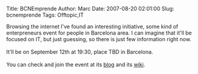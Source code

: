 Title: BCNEmprende
Author: Marc
Date: 2007-08-20 02:01:00
Slug: bcnemprende
Tags: Offtopic,IT

Browsing the internet I've found an interesting initiative, some kind of enterpreneurs event for people in Barcelona area. I can imagine that it'll be focused on IT, but just guessing, so there is just few information right now.<br/><br/>It'll be on September 12th at 19:30, place TBD in Barcelona.<br/><br/>You can check and join the event at its [blog](http://www.sachafuentes.com/) and its [wiki](http://www.sachafuentes.com/wiki).